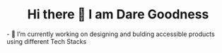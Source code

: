 <body style = "background:"#14213d" >
  <h1 align="center">Hi there 👋 I am Dare Goodness</h1>
  <p>- 🔭 I’m currently working on designing and bulding accessible products using different Tech Stacks</p>
 </body>


<!--
**daregoodness1997/daregoodness1997** is a ✨ _special_ ✨ repository because its `README.md` (this file) appears on your GitHub profile.

Here are some ideas to get you started:


- 🌱 I’m currently learning ...
- 👯 I’m looking to collaborate on ...
- 🤔 I’m looking for help with ...
- 💬 Ask me about ...
- 📫 How to reach me: ...
- 😄 Pronouns: ...
- ⚡ Fun fact: ...
-->

